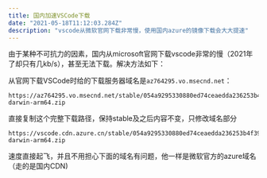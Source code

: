 ```yaml
---
title: 国内加速VSCode下载
date: "2021-05-18T11:12:03.284Z"
description: "vscode从微软官网下载非常慢，使用国内azure的镜像下载会大大提速"
---
```


由于某种不可抗力的因素，国内从microsoft官网下载vscode非常的慢（2021年了却只有几kb/s），甚至无法下载。解决方法如下：

从官网下载VSCode时给的下载服务器域名是`az764295.vo.msecnd.net`：

```http
https://az764295.vo.msecnd.net/stable/054a9295330880ed74ceaedda236253b4f39a335/VSCode-darwin-arm64.zip
```

直接复制这个完整下载路径，保持stable及之后内容不变，只修改域名部分

```http
https://vscode.cdn.azure.cn/stable/054a9295330880ed74ceaedda236253b4f39a335/VSCode-darwin-arm64.zip
```

速度直接起飞，并且不用担心下面的域名有问题，他一样是微软官方的azure域名（走的是国内CDN)

